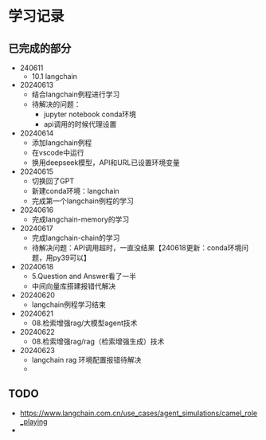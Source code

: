# 学习记录

## 已完成的部分

* 240611
  * 10.1 langchain
* 20240613
  * 结合langchain例程进行学习
  * 待解决的问题：
    * jupyter notebook conda环境
    * api调用的时候代理设置
* 20240614
  * 添加langchain例程
  * 在vscode中运行
  * 换用deepseek模型，API和URL已设置环境变量
* 20240615
  * 切换回了GPT
  * 新建conda环境：langchain
  * 完成第一个langchain例程的学习
* 20240616
  * 完成langchain-memory的学习
* 20240617
  * 完成langchain-chain的学习
  * 待解决问题：API调用超时，一直没结果【240618更新：conda环境问题，用py39可以】
* 20240618
  * 5.Question and Answer看了一半
  * 中间向量库搭建报错代解决
* 20240620
  * langchain例程学习结束
* 20240621
  * 08.检索增强rag/大模型agent技术
* 20240622
  * 08.检索增强rag/rag（检索增强生成）技术
* 20240623
  * langchain rag 环境配置报错待解决
  * 

## TODO

* https://www.langchain.com.cn/use_cases/agent_simulations/camel_role_playing
*
